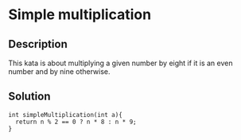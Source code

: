 # Simple multiplication

## Description

This kata is about multiplying a given number by eight if it is an even number and by nine otherwise.

## Solution

```
int simpleMultiplication(int a){
  return n % 2 == 0 ? n * 8 : n * 9;
}
```